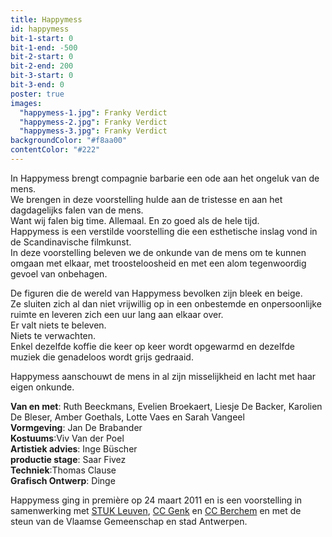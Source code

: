 ```yaml
---
title: Happymess
id: happymess
bit-1-start: 0
bit-1-end: -500
bit-2-start: 0
bit-2-end: 200
bit-3-start: 0
bit-3-end: 0
poster: true
images:
  "happymess-1.jpg": Franky Verdict
  "happymess-2.jpg": Franky Verdict
  "happymess-3.jpg": Franky Verdict
backgroundColor: "#f8aa00"
contentColor: "#222"
---
```

<style>
  #background-bit-1 {
    width: 100%;
    height: 1500px;
    position: absolute;
    top: 0;
    background: url({{ site.baseurl }}/img/happymess-bit-1.png) no-repeat top right;
  }

  #background-bit-2 {
    width: 100%;
    height: 1500px;
    position: absolute;
    top: 30px;
    background: url({{ site.baseurl }}/img/happymess-bit-2.png) no-repeat top left;
  }
</style>
In Happymess brengt compagnie barbarie een ode aan het ongeluk van de mens.<br>
We brengen in deze voorstelling hulde aan de tristesse en aan het dagdagelijks falen van de mens.<br>
Want wij falen big time. Allemaal. En zo goed als de hele tijd.<br>
Happymess is een verstilde voorstelling die een esthetische inslag vond in de Scandinavische filmkunst. <br>
In deze voorstelling beleven we de onkunde van de mens om te kunnen omgaan met elkaar, met troosteloosheid en met een alom tegenwoordig gevoel van onbehagen.

De figuren die de wereld van Happymess bevolken zijn bleek en beige.<br>
Ze sluiten zich al dan niet vrijwillig op in een onbestemde en onpersoonlijke ruimte en leveren zich een uur lang aan elkaar over.<br>
Er valt niets te beleven.<br>
Niets te verwachten.<br>
Enkel dezelfde koffie die keer op keer wordt opgewarmd en dezelfde muziek die genadeloos wordt grijs gedraaid.<br>

Happymess aanschouwt de mens in al zijn misselijkheid en lacht met haar eigen onkunde.

**Van en met**: Ruth Beeckmans, Evelien Broekaert, Liesje De Backer, Karolien De Bleser, Amber Goethals, Lotte Vaes en Sarah Vangeel<br>
**Vormgeving**: Jan De Brabander<br>
**Kostuums**:Viv Van der Poel<br>
**Artistiek advies**: Inge Büscher <br>
**productie stage**: Saar Fivez<br>
**Techniek**:Thomas Clause <br>
**Grafisch Ontwerp**: Dinge


Happymess ging in première op 24 maart 2011 en is een voorstelling in samenwerking met <a href="http://www.stuk.be/">STUK Leuven</a>, <a href="http://www.c-minecultuurcentrum.be/">CC Genk</a> en <a href="http://www.ccberchem.be/">CC Berchem</a> en met de steun van de Vlaamse Gemeenschap en stad Antwerpen.
